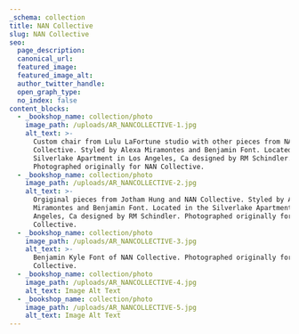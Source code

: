 ```yaml
---
_schema: collection
title: NAN Collective
slug: NAN Collective
seo:
  page_description:
  canonical_url:
  featured_image:
  featured_image_alt:
  author_twitter_handle:
  open_graph_type:
  no_index: false
content_blocks:
  - _bookshop_name: collection/photo
    image_path: /uploads/AR_NANCOLLECTIVE-1.jpg
    alt_text: >-
      Custom chair from Lulu LaFortune studio with other pieces from NAN
      Collective. Styled by Alexa Miramontes and Benjamin Font. Located in the
      Silverlake Apartment in Los Angeles, Ca designed by RM Schindler.
      Photographed originally for NAN Collective.
  - _bookshop_name: collection/photo
    image_path: /uploads/AR_NANCOLLECTIVE-2.jpg
    alt_text: >-
      Orgiginal pieces from Jotham Hung and NAN Collective. Styled by Alexa
      Miramontes and Benjamin Font. Located in the Silverlake Apartment in Los
      Angeles, Ca designed by RM Schindler. Photographed originally for NAN
      Collective.
  - _bookshop_name: collection/photo
    image_path: /uploads/AR_NANCOLLECTIVE-3.jpg
    alt_text: >-
      Benjamin Kyle Font of NAN Collective. Photographed originally for NAN
      Collective.
  - _bookshop_name: collection/photo
    image_path: /uploads/AR_NANCOLLECTIVE-4.jpg
    alt_text: Image Alt Text
  - _bookshop_name: collection/photo
    image_path: /uploads/AR_NANCOLLECTIVE-5.jpg
    alt_text: Image Alt Text
---
```

